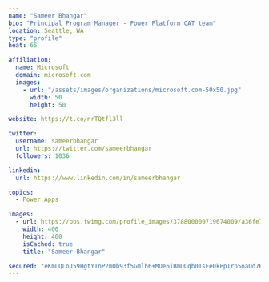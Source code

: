 ```yaml
---
name: "Sameer Bhangar"
bio: "Principal Program Manager - Power Platform CAT team"
location: Seattle, WA
type: "profile"
heat: 65

affiliation:
  name: Microsoft
  domain: microsoft.com
  images:
    - url: "/assets/images/organizations/microsoft.com-50x50.jpg"
      width: 50
      height: 50

website: https://t.co/nrTQtfl3ll

twitter:
  username: sameerbhangar
  url: https://twitter.com/sameerbhangar
  followers: 1036

linkedin:
  url: https://www.linkedin.com/in/sameerbhangar

topics:
  - Power Apps

images:
  - url: https://pbs.twimg.com/profile_images/378800000719674009/a36fe7ddfab1778b76e5793772e43798_400x400.jpeg
    width: 400
    height: 400
    isCached: true
    title: "Sameer Bhangar"

secured: "eKmLQLoJ59HgtYTnP2mOb93f5Gmlh6+MDe6iBmDCqb01sFe0kPpIrp5oaQd7R8HXo1JBZb+V5BtwZicabL4b9bsdsNRaUyYX/cPQyFjD7XWWu/3KCzdCtT7mBmYNGF/BVNasyp4Yo21YCAjx5DW142wkr5MicjaYdkHLvoBcv+dyphh9FbH6w2iVhQR/glSYCbjTdV7+iToIca/1iUHD6VEHPhXdE6D7XO7l5rPz2rzABc+0LZOk0hqDAWIBhgGpncKnsmdKKyDKgRzvk6qStZ6bWR5OxNS6Io38X5gsLwp8Bsvib+Ua+CfeOWzi5PVLDTiHZGQuQum+iXzeRcFE/iqV2SiY6DtCjHfea/lq6Z2S8vnd/XNiatPpP7zg8zkQQHXcT4XVgiW6R1qNcE8AeYRfUKEW5J9ULW8gJne/Lig=;trfvr1KJT3HcCANozTXOKg=="
---
```


